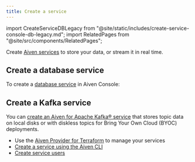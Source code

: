 ```yaml
---
title: Create a service
---
```


import CreateServiceDBLegacy from "@site/static/includes/create-service-console-db-legacy.md";
import RelatedPages from "@site/src/components/RelatedPages";

Create [Aiven services](/docs/products/services) to store your data, or stream it in real time.

## Create a database service

To create a [database service](/docs/products/services#databases) in Aiven Console:

<CreateServiceDBLegacy/>

## Create a Kafka service

You can [create an Aiven for Apache Kafka® service](/docs/products/kafka/create-kafka-service)
that stores topic data on local disks or with diskless topics for
Bring Your Own Cloud (BYOC) deployments.

<RelatedPages/>

- Use the [Aiven Provider for Terraform](/docs/tools/terraform) to manage your services
- [Create a service using the Aiven CLI](/docs/tools/cli/service-cli#avn-cli-service-create)
- [Create service users](/docs/platform/howto/create_new_service_user)
